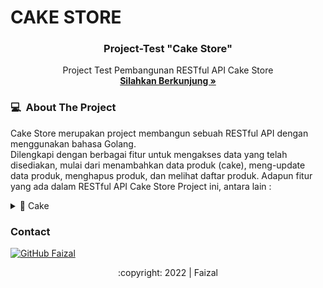 # CAKE STORE
<div id="top"></div>
<div align="center">
  <h3 align="center">Project-Test "Cake Store" </h3>

  <p align="center">
    Project Test Pembangunan RESTful API Cake Store
    <br />
    <a href="https://github.com/faizalsundara/Cake-Store-Project"><strong>Silahkan Berkunjung »</strong></a>
    <br />
  </p>
</div>

<!-- ABOUT THE PROJECT -->
### 💻 &nbsp;About The Project

Cake Store merupakan project membangun sebuah RESTful API dengan menggunakan bahasa Golang.    
Dilengkapi dengan berbagai fitur untuk mengakses data yang telah disediakan, mulai dari menambahkan data produk (cake), meng-update data produk, menghapus produk, dan melihat daftar produk. 
Adapun fitur yang ada dalam RESTful API Cake Store Project ini, antara lain :
<div>
      <details>
<summary>🍰 Cake</summary>
  
  <!---
  | Command | Description |
| --- | --- |
  --->
  
Cake Store Project terdiri dari beberapa fitur, yaitu user dapat menambahkan list produk cake serta dapat melakukan update dan delete terhadap produk cake. User juga dapat melihat daftar produk cake sesuai dengan urutan rating produk dan melihat detail cake yang ada.
 
<div>
  
| Feature Cake | Endpoint | Param | Fungsi |
| --- | --- | --- | --- |
| POST | /cakes  | - | Menambahkan produk cake |
| GET | /cakes | - | Mendapatkan informasi seluruh list produk cake |
| GET | /cakes/:id | id | Mendapatkan informasi detail dari suatu produk cake |
| PATCH | /cakes/:id | id | Melakukan update informasi dari product cake | 
| DEL | /cakes/:id | id | Melakukan delete untuk suatu produk cake |

</details>

<!-- CONTACT -->
### Contact

[![GitHub Faizal](https://img.shields.io/badge/-Faizal-white?style=flat&logo=github&logoColor=black)](https://github.com/faizalsundara)

<p align="center">:copyright: 2022 | Faizal </p>
</h3>